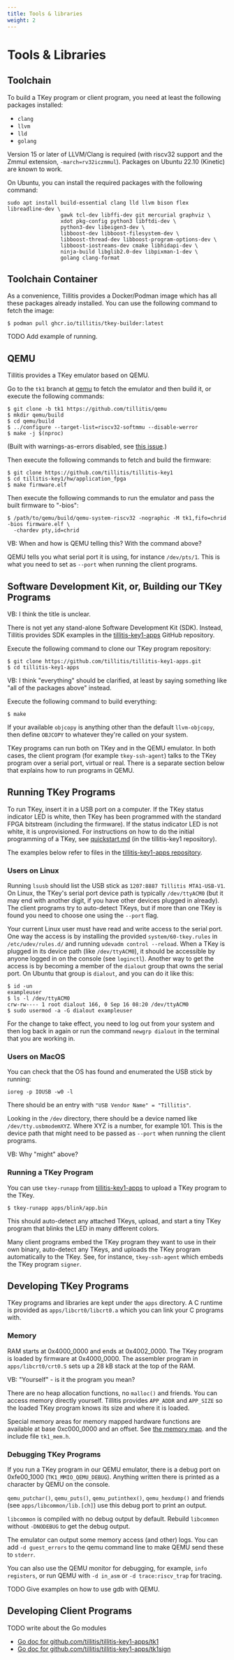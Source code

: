 ```yaml
---
title: Tools & libraries
weight: 2
---
```


# Tools & Libraries

## Toolchain

To build a TKey program or client program, you need at least the 
following packages installed:
- `clang`
- `llvm`
- `lld`
- `golang`

Version 15 or later of LLVM/Clang is required (with riscv32
support and the Zmmul extension, `-march=rv32iczmmul`). Packages on
Ubuntu 22.10 (Kinetic) are known to work.

On Ubuntu, you can install the required packages with the following command:

```
sudo apt install build-essential clang lld llvm bison flex libreadline-dev \
                 gawk tcl-dev libffi-dev git mercurial graphviz \
                 xdot pkg-config python3 libftdi-dev \
                 python3-dev libeigen3-dev \
                 libboost-dev libboost-filesystem-dev \
                 libboost-thread-dev libboost-program-options-dev \
                 libboost-iostreams-dev cmake libhidapi-dev \
                 ninja-build libglib2.0-dev libpixman-1-dev \
                 golang clang-format
```

## Toolchain Container

As a convenience, Tillitis provides a Docker/Podman image which has all these
packages already installed. You can use the following command to fetch the image:

```
$ podman pull ghcr.io/tillitis/tkey-builder:latest
```

TODO Add example of running.

## QEMU

Tillitis provides a TKey emulator based on QEMU. 

Go to the `tk1` branch at [qemu](https://github.com/tillitis/qemu)
to fetch the emulator and then build it, or execute the 
following commands:

```
$ git clone -b tk1 https://github.com/tillitis/qemu
$ mkdir qemu/build
$ cd qemu/build
$ ../configure --target-list=riscv32-softmmu --disable-werror
$ make -j $(nproc)
```

(Built with warnings-as-errors disabled, see [this
issue](https://github.com/tillitis/qemu/issues/3).)

Then execute the following commands to fetch and build the firmware:

```
$ git clone https://github.com/tillitis/tillitis-key1
$ cd tillitis-key1/hw/application_fpga
$ make firmware.elf
```

Then execute the following commands to run the emulator and 
pass the built firmware to "-bios":

```
$ /path/to/qemu/build/qemu-system-riscv32 -nographic -M tk1,fifo=chrid -bios firmware.elf \
  -chardev pty,id=chrid
```

VB: When and how is QEMU telling this? With the command above?

QEMU tells you what serial port it is using, for instance `/dev/pts/1`.
This is what you need to set as `--port` when running the client
programs.

## Software Development Kit, or, Building our TKey Programs

VB: I think the title is unclear.

There is not yet any stand-alone Software Development Kit (SDK). Instead, Tillitis
provides SDK examples in the [tillitis-key1-apps](https://github.com/tillitis/tillitis-key1-apps)
GitHub repository.

Execute the following command to clone our TKey program repository:

```
$ git clone https://github.com/tillitis/tillitis-key1-apps.git
$ cd tillitis-key1-apps
```

VB: I think "everything" should be clarified, at least by saying something like 
"all of the packages above" instead. 

Execute the following command to build everything:

```
$ make
```

If your available `objcopy` is anything other than the default
`llvm-objcopy`, then define `OBJCOPY` to whatever they're called on
your system.

TKey programs can run both on TKey and in the QEMU emulator. 
In both cases, the client program (for example `tkey-ssh-agent`)
talks to the TKey program over a serial port, virtual or real.
There is a separate section below that explains how to run
programs in QEMU.

## Running TKey Programs

To run TKey, insert it in a USB port on a computer. If the TKey status indicator LED 
is white, then TKey has been programmed with the standard FPGA bitstream (including the firmware). 
If the status indicator LED is not white, it is unprovisioned. For instructions on how to do the
initial programming of a TKey, see 
[quickstart.md](https://github.com/tillitis/tillitis-key1/blob/main/doc/quickstart.md)
(in the tillitis-key1 repository).

The examples below refer to files in the
[tillitis-key1-apps repository](https://github.com/tillitis/tillitis-key1-apps).

### Users on Linux

Running `lsusb` should list the USB stick as `1207:8887 Tillitis
MTA1-USB-V1`. On Linux, the TKey's serial port device path is
typically `/dev/ttyACM0` (but it may end with another digit, if you
have other devices plugged in already). The client programs try to
auto-detect TKeys, but if more than one TKey is found you need to choose
one using the `--port` flag.

Your current Linux user must have read and write access 
to the serial port. One way the access is by installing the provided
`system/60-tkey.rules` in `/etc/udev/rules.d/` and running `udevadm
control --reload`. When a TKey is plugged in its device path (like
`/dev/ttyACM0`), it should be accessible by anyone logged in on the
console (see `loginctl`). 
Another way to get the access is by becoming a member of the 
`dialout` group that owns the serial port. 
On Ubuntu that group is `dialout`, and you can do it like this:

```
$ id -un
exampleuser
$ ls -l /dev/ttyACM0
crw-rw---- 1 root dialout 166, 0 Sep 16 08:20 /dev/ttyACM0
$ sudo usermod -a -G dialout exampleuser
```

For the change to take effect, you need to log out from your
system and then log back in again or run the command `newgrp dialout`
in the terminal that you are working in.

### Users on MacOS

You can check that the OS has found and enumerated the USB stick by
running:

```
ioreg -p IOUSB -w0 -l
```

There should be an entry with `"USB Vendor Name" = "Tillitis"`.

Looking in the `/dev` directory, there should be a device named like
`/dev/tty.usbmodemXYZ`. Where XYZ is a number, for example 101. This
is the device path that might need to be passed as `--port` when
running the client programs.

VB: Why "might" above?

### Running a TKey Program

You can use `tkey-runapp` from
[tillitis-key1-apps](https://github.com/tillitis/tillitis-key1-apps)
to upload a TKey program to the TKey.

```
$ tkey-runapp apps/blink/app.bin
```

This should auto-detect any attached TKeys, upload, and start a tiny
TKey program that blinks the LED in many different colors.

Many client programs embed the TKey program they want to use in their
own binary, auto-detect any TKeys, and uploads the TKey program
automatically to the TKey. See, for instance, `tkey-ssh-agent` which embeds the
TKey program `signer`.

## Developing TKey Programs

TKey programs and libraries are kept under the `apps` directory. A C
runtime is provided as `apps/libcrt0/libcrt0.a` which you can link
your C programs with.

### Memory

RAM starts at 0x4000\_0000 and ends at 0x4002\_0000. The TKey program is
loaded by firmware at 0x4000\_0000. The assembler program in
`apps/libcrt0/crt0.S` sets up a 28 kB stack at the top of the RAM.

VB: "Yourself" - is it the program you mean?

There are no heap allocation functions, no `malloc()` and friends. You
can access memory directly yourself. Tillitis provides `APP_ADDR` and
`APP_SIZE` so the loaded TKey program knows its size and where it is loaded.

Special memory areas for memory mapped hardware functions are
available at base 0xc000\_0000 and an offset. See [the memory
map](../memory/). and the include file `tk1_mem.h`.

### Debugging TKey Programs

If you run a TKey program in our QEMU emulator, there is a debug
port on 0xfe00\_1000 (`TK1_MMIO_QEMU_DEBUG`). Anything written there
is printed as a character by QEMU on the console.

`qemu_putchar()`, `qemu_puts()`, `qemu_putinthex()`, `qemu_hexdump()`
and friends (see `apps/libcommon/lib.[ch]`) use this debug port to
print an output.

`libcommon` is compiled with no debug output by default. Rebuild
`libcommon` without `-DNODEBUG` to get the debug output.

The emulator can output some memory access (and other) logs. You can
add `-d guest_errors` to the qemu command line to make QEMU send these
to `stderr`.

You can also use the QEMU monitor for debugging, for example, `info
registers`, or run QEMU with `-d in_asm` or `-d trace:riscv_trap` for
tracing.

TODO Give examples on how to use gdb with QEMU.

## Developing Client Programs

TODO write about the Go modules

- [Go doc for github.com/tillitis/tillitis-key1-apps/tk1](https://pkg.go.dev/github.com/tillitis/tillitis-key1-apps/tk1)
- [Go doc for
github.com/tillitis/tillitis-key1-apps/tk1sign](https://pkg.go.dev/github.com/tillitis/tillitis-key1-apps/tk1sign)

